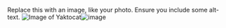Replace this with an image, like your photo. Ensure you include some alt-text.
![Image of Yaktocat](https://octodex.github.com/images/yaktocat.png)![image](https://user-images.githubusercontent.com/79119437/109397145-1a120100-78ea-11eb-9528-999a0153facb.png)
